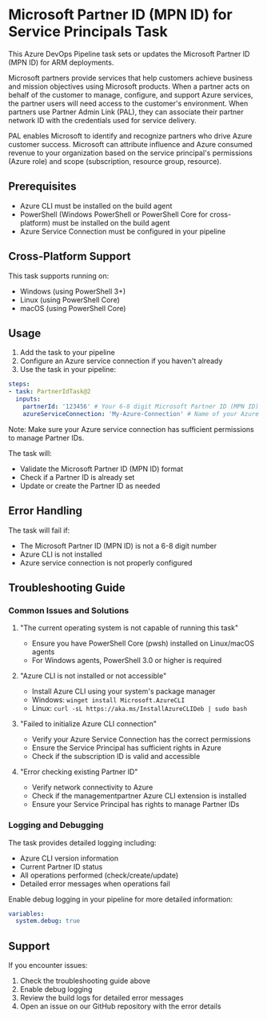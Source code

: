 # Microsoft Partner ID (MPN ID) for Service Principals Task

This Azure DevOps Pipeline task sets or updates the Microsoft Partner ID (MPN ID) for ARM deployments.

Microsoft partners provide services that help customers achieve business and mission objectives using Microsoft products. When a partner acts on behalf of the customer to manage, configure, and support Azure services, the partner users will need access to the customer's environment. When partners use Partner Admin Link (PAL), they can associate their partner network ID with the credentials used for service delivery.

PAL enables Microsoft to identify and recognize partners who drive Azure customer success. Microsoft can attribute influence and Azure consumed revenue to your organization based on the service principal's permissions (Azure role) and scope (subscription, resource group, resource).

## Prerequisites

- Azure CLI must be installed on the build agent
- PowerShell (Windows PowerShell or PowerShell Core for cross-platform) must be installed on the build agent
- Azure Service Connection must be configured in your pipeline

## Cross-Platform Support

This task supports running on:

- Windows (using PowerShell 3+)
- Linux (using PowerShell Core)
- macOS (using PowerShell Core)

## Usage

1. Add the task to your pipeline
2. Configure an Azure service connection if you haven't already
3. Use the task in your pipeline:

```yaml
steps:
- task: PartnerIdTask@2
  inputs:
    partnerId: '123456' # Your 6-8 digit Microsoft Partner ID (MPN ID)
    azureServiceConnection: 'My-Azure-Connection' # Name of your Azure service connection
```

Note: Make sure your Azure service connection has sufficient permissions to manage Partner IDs.

The task will:

- Validate the Microsoft Partner ID (MPN ID) format
- Check if a Partner ID is already set
- Update or create the Partner ID as needed

## Error Handling

The task will fail if:

- The Microsoft Partner ID (MPN ID) is not a 6-8 digit number
- Azure CLI is not installed
- Azure service connection is not properly configured

## Troubleshooting Guide

### Common Issues and Solutions

1. "The current operating system is not capable of running this task"
   - Ensure you have PowerShell Core (pwsh) installed on Linux/macOS agents
   - For Windows agents, PowerShell 3.0 or higher is required

2. "Azure CLI is not installed or not accessible"
   - Install Azure CLI using your system's package manager
   - Windows: `winget install Microsoft.AzureCLI`
   - Linux: `curl -sL https://aka.ms/InstallAzureCLIDeb | sudo bash`

3. "Failed to initialize Azure CLI connection"
   - Verify your Azure Service Connection has the correct permissions
   - Ensure the Service Principal has sufficient rights in Azure
   - Check if the subscription ID is valid and accessible

4. "Error checking existing Partner ID"
   - Verify network connectivity to Azure
   - Check if the managementpartner Azure CLI extension is installed
   - Ensure your Service Principal has rights to manage Partner IDs

### Logging and Debugging

The task provides detailed logging including:

- Azure CLI version information
- Current Partner ID status
- All operations performed (check/create/update)
- Detailed error messages when operations fail

Enable debug logging in your pipeline for more detailed information:

```yaml
variables:
  system.debug: true
```

## Support

If you encounter issues:

1. Check the troubleshooting guide above
2. Enable debug logging
3. Review the build logs for detailed error messages
4. Open an issue on our GitHub repository with the error details
